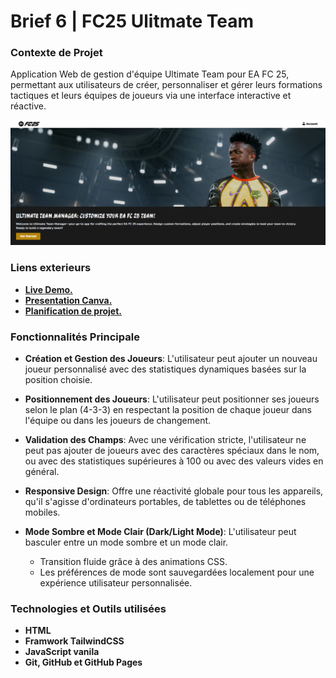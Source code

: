 # Brief 6 | FC25 Ulitmate Team
### Contexte de Projet
Application Web de gestion d'équipe Ultimate Team pour EA FC 25, permettant aux utilisateurs de créer, personnaliser et gérer leurs formations tactiques et leurs équipes de joueurs via une interface interactive et réactive.

![alt text](./src/assets/images/readme/screen-home.png)

### Liens exterieurs
- [**Live Demo.**](https://ayoub-ahnaou.github.io/FC25-ulitmate-team/src/)
- [**Presentation Canva.**](https://www.canva.com/design/DAGX4CjnIHc/RqrSussTS7iQVNRNyLNkcQ/edit?utm_content=DAGX4CjnIHc&utm_campaign=designshare&utm_medium=link2&utm_source=sharebutton)
- [**Planification de projet.**](https://github.com/users/ayoub-ahnaou/projects/7)

### Fonctionnalités Principale
- **Création et Gestion des Joueurs**: L'utilisateur peut ajouter un nouveau joueur personnalisé avec des statistiques dynamiques basées sur la position choisie.

- **Positionnement des Joueurs**: L'utilisateur peut positionner ses joueurs selon le plan (4-3-3) en respectant la position de chaque joueur dans l'équipe ou dans les joueurs de changement.

- **Validation des Champs**: Avec une vérification stricte, l'utilisateur ne peut pas ajouter de joueurs avec des caractères spéciaux dans le nom, ou avec des statistiques supérieures à 100 ou avec des valeurs vides en général.

- **Responsive Design**: Offre une réactivité globale pour tous les appareils, qu'il s'agisse d'ordinateurs portables, de tablettes ou de téléphones mobiles.

- **Mode Sombre et Mode Clair (Dark/Light Mode)**: L'utilisateur peut basculer entre un mode sombre et un mode clair.
    - Transition fluide grâce à des animations CSS.
    - Les préférences de mode sont sauvegardées localement pour une expérience utilisateur personnalisée.

### Technologies et Outils utilisées
- **HTML**
- **Framwork TailwindCSS**
- **JavaScript vanila**
- **Git, GitHub et GitHub Pages**
